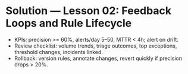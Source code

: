 # Solution — Lesson 02: Feedback Loops and Rule Lifecycle

- KPIs: precision >= 60%, alerts/day 5–50, MTTR < 4h; alert on drift.
- Review checklist: volume trends, triage outcomes, top exceptions, threshold changes, incidents linked.
- Rollback: version rules, annotate changes, revert quickly if precision drops > 20%.

